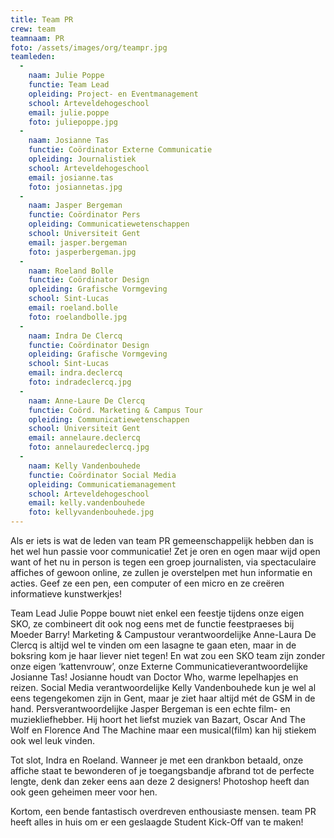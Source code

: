 ```yaml
---
title: Team PR
crew: team
teamnaam: PR
foto: /assets/images/org/teampr.jpg
teamleden:
  -
    naam: Julie Poppe
    functie: Team Lead
    opleiding: Project- en Eventmanagement
    school: Arteveldehogeschool
    email: julie.poppe
    foto: juliepoppe.jpg
  -
    naam: Josianne Tas
    functie: Coördinator Externe Communicatie
    opleiding: Journalistiek
    school: Arteveldehogeschool
    email: josianne.tas
    foto: josiannetas.jpg
  -
    naam: Jasper Bergeman
    functie: Coördinator Pers
    opleiding: Communicatiewetenschappen
    school: Universiteit Gent
    email: jasper.bergeman
    foto: jasperbergeman.jpg
  -
    naam: Roeland Bolle
    functie: Coördinator Design
    opleiding: Grafische Vormgeving
    school: Sint-Lucas
    email: roeland.bolle
    foto: roelandbolle.jpg
  -
    naam: Indra De Clercq
    functie: Coördinator Design
    opleiding: Grafische Vormgeving
    school: Sint-Lucas
    email: indra.declercq
    foto: indradeclercq.jpg
  -
    naam: Anne-Laure De Clercq
    functie: Coörd. Marketing & Campus Tour
    opleiding: Communicatiewetenschappen
    school: Universiteit Gent
    email: annelaure.declercq
    foto: annelauredeclercq.jpg
  -
    naam: Kelly Vandenbouhede
    functie: Coördinator Social Media
    opleiding: Communicatiemanagement
    school: Arteveldehogeschool
    email: kelly.vandenbouhede
    foto: kellyvandenbouhede.jpg
---
```


Als er iets is wat de leden van team PR gemeenschappelijk hebben dan is het wel hun passie voor communicatie! Zet je oren en ogen maar wijd open want of het nu in person is tegen een groep journalisten, via spectaculaire affiches of gewoon online, ze zullen je overstelpen met hun informatie en acties. Geef ze een pen, een computer of een micro en ze creëren informatieve kunstwerkjes!

Team Lead Julie Poppe bouwt niet enkel een feestje tijdens onze eigen SKO, ze combineert dit ook nog eens met de functie feestpraeses bij Moeder Barry! Marketing & Campustour verantwoordelijke Anne-Laura De Clercq is altijd wel te vinden om een lasagne te gaan eten, maar in de boksring kom je haar liever niet tegen! En wat zou een SKO team zijn zonder onze eigen ‘kattenvrouw’, onze Externe Communicatieverantwoordelijke Josianne Tas! Josianne houdt van Doctor Who, warme lepelhapjes en reizen. Social Media verantwoordelijke Kelly Vandenbouhede kun je wel al eens tegengekomen zijn in Gent, maar je ziet haar altijd mét de GSM in de hand.  Persverantwoordelijke Jasper Bergeman is een echte film- en muziekliefhebber. Hij hoort het liefst muziek van Bazart, Oscar And The Wolf en Florence And The Machine maar een musical(film) kan hij stiekem ook wel leuk vinden.

Tot slot, Indra en Roeland. Wanneer je met een drankbon betaald, onze affiche staat te bewonderen of je toegangsbandje afbrand tot de perfecte lengte, denk dan zeker eens aan deze 2 designers! Photoshop heeft dan ook geen geheimen meer voor hen.

Kortom, een bende fantastisch overdreven enthousiaste mensen. team PR heeft alles in huis om er een geslaagde Student Kick-Off van te maken!
